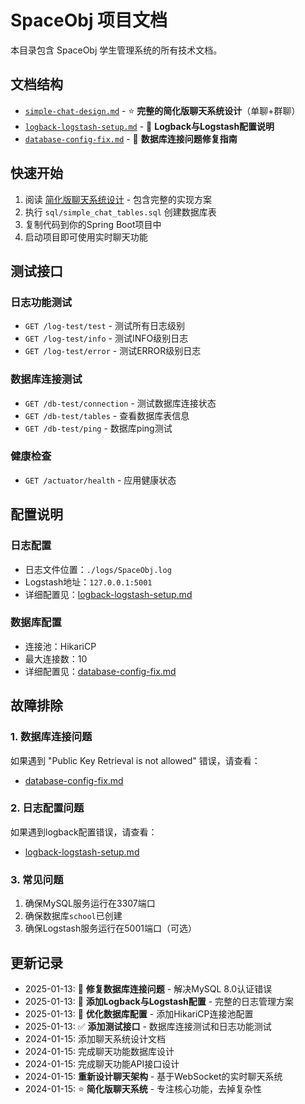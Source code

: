# SpaceObj 项目文档

本目录包含 SpaceObj 学生管理系统的所有技术文档。

## 文档结构

- [`simple-chat-design.md`](./simple-chat-design.md) - ⭐ **完整的简化版聊天系统设计**（单聊+群聊）
- [`logback-logstash-setup.md`](./logback-logstash-setup.md) - 📝 **Logback与Logstash配置说明**
- [`database-config-fix.md`](./database-config-fix.md) - 🔧 **数据库连接问题修复指南**

## 快速开始

1. 阅读 [简化版聊天系统设计](./simple-chat-design.md) - 包含完整的实现方案
2. 执行 `sql/simple_chat_tables.sql` 创建数据库表
3. 复制代码到你的Spring Boot项目中
4. 启动项目即可使用实时聊天功能

## 测试接口

### 日志功能测试
- `GET /log-test/test` - 测试所有日志级别
- `GET /log-test/info` - 测试INFO级别日志
- `GET /log-test/error` - 测试ERROR级别日志

### 数据库连接测试
- `GET /db-test/connection` - 测试数据库连接状态
- `GET /db-test/tables` - 查看数据库表信息
- `GET /db-test/ping` - 数据库ping测试

### 健康检查
- `GET /actuator/health` - 应用健康状态

## 配置说明

### 日志配置
- 日志文件位置：`./logs/SpaceObj.log`
- Logstash地址：`127.0.0.1:5001`
- 详细配置见：[logback-logstash-setup.md](./logback-logstash-setup.md)

### 数据库配置
- 连接池：HikariCP
- 最大连接数：10
- 详细配置见：[database-config-fix.md](./database-config-fix.md)

## 故障排除

### 1. 数据库连接问题
如果遇到 "Public Key Retrieval is not allowed" 错误，请查看：
- [database-config-fix.md](./database-config-fix.md)

### 2. 日志配置问题
如果遇到logback配置错误，请查看：
- [logback-logstash-setup.md](./logback-logstash-setup.md)

### 3. 常见问题
1. 确保MySQL服务运行在3307端口
2. 确保数据库`school`已创建
3. 确保Logstash服务运行在5001端口（可选）

## 更新记录

- 2025-01-13: 🔧 **修复数据库连接问题** - 解决MySQL 8.0认证错误
- 2025-01-13: 📝 **添加Logback与Logstash配置** - 完整的日志管理方案
- 2025-01-13: 🚀 **优化数据库配置** - 添加HikariCP连接池配置
- 2025-01-13: ✅ **添加测试接口** - 数据库连接测试和日志功能测试
- 2024-01-15: 添加聊天系统设计文档
- 2024-01-15: 完成聊天功能数据库设计
- 2024-01-15: 完成聊天功能API接口设计
- 2024-01-15: **重新设计聊天架构** - 基于WebSocket的实时聊天系统
- 2024-01-15: ⭐ **简化版聊天系统** - 专注核心功能，去掉复杂性 